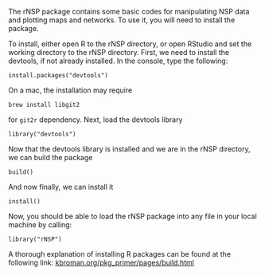 The rNSP package contains some basic codes for manipulating NSP data and plotting maps and networks. To use it, you will need to install the package.

To install, either open R to the rNSP directory, or open RStudio and set the working directory to the rNSP directory. First, we need to install the devtools, if not already installed. In the console, type the following:

    install.packages("devtools")

On a mac, the installation may require

    brew install libgit2

for `git2r` dependency. Next, load the devtools library

    library("devtools")

Now that the devtools library is installed and we are in the rNSP directory, we can build the package

    build()

And now finally, we can install it

    install()

Now, you should be able to load the rNSP package into any file in your local machine by calling:

    library("rNSP")

A thorough explanation of installing R packages can be found at the following link: [kbroman.org/pkg_primer/pages/build.html](kbroman.org/pkg_primer/pages/build.html)
